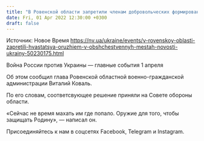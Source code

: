 ```yaml
---
title: "В Ровенской области запретили членам добровольческих формирований теробщин носить оружие в общественных местах"
date: Fri, 01 Apr 2022 12:30:00 +0300
draft: false
---
```

Источник: Новое Время https://nv.ua/ukraine/events/v-rovenskoy-oblasti-zapretili-hvastatsya-oruzhiem-v-obshchestvennyh-mestah-novosti-ukrainy-50230175.html


 Война России против Украины — главные события 1 апреля

Об этом сообщил глава Ровенской областной военно-гражданской администрации Виталий Коваль.

По его словам, соответсвующее решение приняли на Совете обороны области.

«Сейчас не время махать им где попало. Оружие для того, чтобы защищать Родину», — написал он.

Присоединяйтесь к нам в соцсетях Facebook, Telegram и Instagram.
